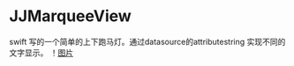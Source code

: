 # JJMarqueeView
swift 写的一个简单的上下跑马灯。通过datasource的attributestring 实现不同的文字显示。
！[图片](https://github.com/anhuijhy/JJMarqueeView/blob/master/marquee.gif)
